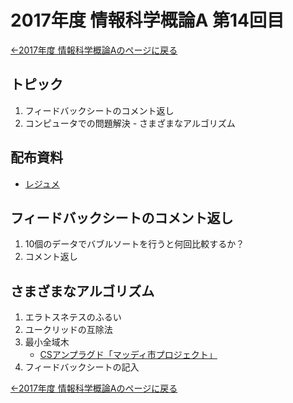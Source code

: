 #  2017年度 情報科学概論A 第14回目

[←2017年度 情報科学概論Aのページに戻る](../2017iisA.md)

## トピック

1. フィードバックシートのコメント返し
2. コンピュータでの問題解決 - さまざまなアルゴリズム

## 配布資料

- [レジュメ](14/14resume.pdf)

## フィードバックシートのコメント返し

1. 10個のデータでバブルソートを行うと何回比較するか？
2. コメント返し

## さまざまなアルゴリズム

1. エラトスネテスのふるい
2. ユークリッドの互除法
3. 最小全域木
	- [CSアンプラグド「マッディ市プロジェクト」](http://csunplugged.jp/index.php?%E3%83%9E%E3%83%83%E3%83%86%E3%82%99%E3%82%A3%E5%B8%82%E3%83%95%E3%82%9A%E3%83%AD%E3%82%B7%E3%82%99%E3%82%A7%E3%82%AF%E3%83%88)
4. フィードバックシートの記入

[←2017年度 情報科学概論Aのページに戻る](../2017iisA.md)